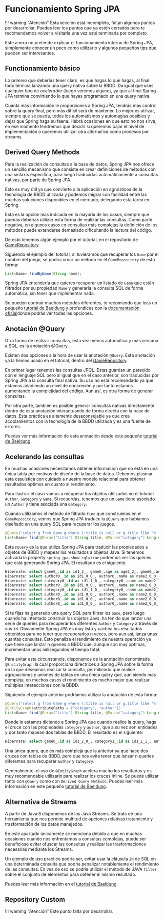 # Funcionamiento Spring JPA

!!! warning "Atención"
	Esta sección está incompleta, faltan algunos puntos por desarrollar. Puedes leer los puntos que ya estén cerrados pero te recomendamos volver a visitarla una vez esté terminada por completo.


Este anexo no pretende explicar el funcionamiento interno de Spring JPA, simplemente conocer un poco como utilizarlo y algunos pequeños tips que pueden ser interesantes.


## Functionamiento básico

Lo primero que deberías tener claro, es que hagas lo que hagas, al final todo termina lanzando una query nativa sobre la BBDD. Da igual que uses cualquier tipo de *acelerador* (luego veremos alguno), ya que al final Spring JPA termina convirtiendo lo que hayas programado en una query nativa.

Cuanta más información le proporciones a Spring JPA, tendrás más control sobre la query final, pero más dificil será de mantener. Lo mejor es utilizar, siempre que se pueda, todos los automatismos y automagias posibles y dejar que Spring haga su faena. Habrá ocasiones en que esto no nos sirva, en ese momento tendremos que decidir si queremos bajar el nivel de implementación o queremos utilizar otra alternativa como procesos por streams.


## Derived Query Methods

Para la realización de consultas a la base de datos, Spring JPA nos ofrece un sencillo mecanismo que consiste en crear definiciones de métodos con una sintaxis especifica, para luego traducirlas automáticamente a consultas nativas, por parte de Spring JPA.

Esto es muy útil ya que convierte a la aplicación en agnósticos de la tecnología de BBDD utilizada y podemos migrar con facilidad entre las muchas soluciones disponibles en el mercado, delegando esta tarea en Spring.

Esta es la opción mas indicada en la mayoría de los casos, siempre que puedas deberías utilizar esta forma de realizar las consultas. Como parte negativa, en algunos casos en consultas más complejas la definición de los métodos puede extenderse demasiado dificultando la lectura del código.

De esto tenemos algún ejemplo por el tutorial, en el repositorio de [GameRepository](./step5/#repository).

Siguiendo el ejemplo del tutorial, si tuvieramos que recuperar los `Game` por el nombre del juego, se podría crear un método en el `GameRepository` de esta forma:

``` Java
List<Game> findByName(String name);
```

Spring JPA entendería que quieres recuperar un listado de `Game` que están filtrados por su propiedad `Name` y generaría la consulta SQL de forma automática, sin tener que implementar nada.

Se pueden contruir muchos métodos diferentes, te recomiendo que leas un pequeño [tutorial de Baeldung](https://www.baeldung.com/spring-data-derived-queries) y profundices con la [documentación oficial](https://docs.spring.io/spring-data/jpa/docs/current/reference/html/#jpa.query-methods.query-creation)donde podrás ver todas las opciones.




## Anotación @Query

Otra forma de realizar consultas, esta vez menos automática y más cercana a SQL, es la anotación @Query.

Existen dos opciones a la hora de usar la anotación `@Query`. Esta anotación ya la hemos usado en el tutorial, dentro del [GameRepository](../../develop/step5/#repository).

En primer lugar tenemos las consultas JPQL. Estas guardan un parecido con el lenguaje SQL pero al igual que en el caso anterior, son traducidas por Spring JPA a la consulta final nativa. Su uso no está recomendado ya que estamos añadiendo un nivel de concreción y por tanto estamos aumentando la complejidad del código. Aun así, es otra forma de generar consultas.

Por otra parte, también es posible generar consultas nativas directamente dentro de esta anotación interactuando de forma directa con la base de datos. Esta práctica es altamente desaconsejable ya que crea acoplamientos con la tecnología de la BBDD utilizada y es una fuente de errores.

Puedes ver más información de esta anotación desde este pequeño [tutorial de Baeldung](https://www.baeldung.com/spring-data-jpa-query).


## Acelerando las consultas

En muchas ocasiones necesitamos obtener información que no está en una única tabla por motivos de diseño de la base de datos. Debemos plasmar esta casuística con cuidado a nuestro modelo relacional para obtener resultados óptimos en cuanto al rendimiento.

Para ilustrar el caso vamos a recuperar los objetos utilizados en el tutorial `Author`, `Gategory` y `Game`.
Si recuerdas, tenemos que un `Game` tiene asociado un `Author` y tiene asociada una `Gategory`.

Cuando utilizamos el método de filtrado `find` que construimos en el `GameRepository`, vemos que Spring JPA traduce la `@Query` que habíamos diseñado en una query SQL para recuperar los juegos.

``` Java
@Query("select g from Game g where (:title is null or g.title like '%'||:title||'%') and (:category is null or g.category.id = :category)")
List<Game> find(@Param("title") String title, @Param("category") Long category);
```

Esta `@Query` es la que utiliza Spring JPA para traducir las propiedades a objetos de BBDD y mapear los resultados a objetos Java.
Si tenemos activada la property `spring.jpa.show-sql=true` podremos ver las queries que está generando Spring JPA. El resultado es el siguiente.

``` SQL
Hibernate: select game0_.id as id1_2_, game0_.age as age2_2_, game0_.author_id as author_i4_2_, game0_.category_id as category5_2_, game0_.title as title3_2_ from game game0_ where (? is null or game0_.title like ('%'||?||'%')) and (? is null or game0_.category_id=?)
Hibernate: select author0_.id as id1_0_0_, author0_.name as name2_0_0_, author0_.nationality as national3_0_0_ from author author0_ where author0_.id=?
Hibernate: select category0_.id as id1_1_0_, category0_.name as name2_1_0_ from category category0_ where category0_.id=?
Hibernate: select author0_.id as id1_0_0_, author0_.name as name2_0_0_, author0_.nationality as national3_0_0_ from author author0_ where author0_.id=?
Hibernate: select category0_.id as id1_1_0_, category0_.name as name2_1_0_ from category category0_ where category0_.id=?
Hibernate: select author0_.id as id1_0_0_, author0_.name as name2_0_0_, author0_.nationality as national3_0_0_ from author author0_ where author0_.id=?
Hibernate: select author0_.id as id1_0_0_, author0_.name as name2_0_0_, author0_.nationality as national3_0_0_ from author author0_ where author0_.id=?
Hibernate: select author0_.id as id1_0_0_, author0_.name as name2_0_0_, author0_.nationality as national3_0_0_ from author author0_ where author0_.id=?
```

Si te fijas ha generado una query SQL para filtrar los `Game`, pero luego cuando ha intentado construir los objetos Java, ha tenido que lanzar una serie de queries para recuperar los diferentes `Author` y `Category` a través de sus `id`. Obviamente Spring JPA es muy lista y cachea los resultados obtenidos para no tener que recuperarlos n veces, pero aun así, lanza unas cuantas consultas. Esto penaliza el rendimiento de nuestra operación ya que tiene que lanzar n queries a BBDD que, aunque son muy óptimas, incrementan unos milisegundos el tiempo total.

Para evitar esta circunstancia, disponemos de la anotación denominada `@EnitityGraph` la cual proporciona directrices a Spring JPA sobre la forma en la que deseamos realizar la consulta, permitiendo que realice agrupaciones y uniones de tablas en una única query que, aun siendo mas compleja, en muchos casos el rendimiento es mucho mejor que realizar múltiples interacciones con la BBDD.

Siguiendo el ejemplo anterior podríamos utilizar la anotación de esta forma:

``` Java hl_lines="2"
@Query("select g from Game g where (:title is null or g.title like '%'||:title||'%') and (:category is null or g.category.id = :category)")
@EntityGraph(attributePaths = {"category", "author"})
List<Game> find(@Param("title") String title, @Param("category") Long category);
```

Donde le estamos diciendo a Spring JPA que cuando realice la query, haga el cruce con las propiedades `category` y `author`, que a su vez son entidades y por tanto mapean dos tablas de BBDD.
El resultado es el siguiente:


``` SQL
Hibernate: select game0_.id as id1_2_0_, category1_.id as id1_1_1_, author2_.id as id1_0_2_, game0_.age as age2_2_0_, game0_.author_id as author_i4_2_0_, game0_.category_id as category5_2_0_, game0_.title as title3_2_0_, category1_.name as name2_1_1_, author2_.name as name2_0_2_, author2_.nationality as national3_0_2_ from game game0_ left outer join category category1_ on game0_.category_id=category1_.id left outer join author author2_ on game0_.author_id=author2_.id where (? is null or game0_.title like ('%'||?||'%')) and (? is null or game0_.category_id=?)
```

Una única query, que es más compleja que la anterior ya que hace dos cruces con tablas de BBDD, pero que nos evita tener que lanzar n queries diferentes para recuperar `Author` y `Category`.

Generalmente, el uso de `@EntityGraph` acelera mucho los resultados y es muy recomendable utilizarlo para realizar los cruces inline. Se puede utilizar tanto con `@Query` como con `Derived Query Methods`. Puedes leer más información en este pequeño [tutorial de Baeldung](https://www.baeldung.com/jpa-entity-graph).


## Alternativa de Streams

A partir de Java 8 disponemos de los Java Streams. Se trata de una herramienta que nos permite multitud de opciones relativas tratamiento y trasformación de los datos manejados.

En este apartado únicamente se menciona debido a que en muchas ocasiones cuando nos enfrentamos a consultas complejas, puede ser beneficioso evitar ofuscar las consultas y realizar las trasformaciones necesarias mediante los Streams.

Un ejemplo de uso practico podría ser, evitar usar la cláusula `IN` de SQL en una determinada consulta que podría penalizar notablemente el rendimiento de las consultas. En vez de eso se podría utilizar el método de JAVA `filter` sobre el conjunto de elementos para obtener el mismo resultado.

Puedes leer más información en el [tutorial de Baeldung](https://www.baeldung.com/java-8-streams).


## Repository Custom

!!! warning "Atención"
	Este punto falta por desarrollar.




